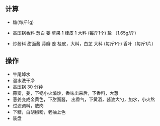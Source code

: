 ## 计算



- 糖(每斤1g)

- 高压锅香料
  葱白
  姜
  草果 1
  桂皮 1
  大料 (每斤1个)
  盐 （1.65g/斤）

- 炒酱料
  甜面酱
  蒜瓣
  姜
  桂皮，大料，白芷
  大料 (每斤1个)
  香叶（每斤1片）




## 操作

- 牛尾焯水
- 温水洗干净
- 高压锅 30 分钟
- 蒜瓣，姜，下锅小火煸炒，香味出来后，下香料，大葱
- 葱姜变成金黄色，下甜面酱， 出香气，下黄酒，酱油大勺，加水，小火熬
- 过滤调料，放肉
- 下糖，白胡椒粉，老抽上色
- 装盘

